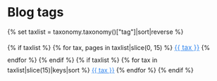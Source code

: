 <h1>Blog tags</h1>

{% set taxlist = taxonomy.taxonomy()["tag"]|sort|reverse %}

{% if taxlist %}
<span class="tags" style="line-height:200%">
{% for tax, pages in taxlist|slice(0, 15) %}
    <a class="label label-rounded" style="color:#3085ee;font-size:110%" href="/blog/tags/{{ tax|replace({' ': '-'}) }}">{{ tax }}</a>
{% endfor %}
</span>
{% endif %}
{% if taxlist %}
<span class="tags">
{% for tax in taxlist|slice(15)|keys|sort %}
    <a class="label label-rounded" style="color:#3085ee;" href="/blog/tags/{{ tax|replace({' ': '-'}) }}">{{ tax }}</a>
{% endfor %}
</span>
{% endif %}
